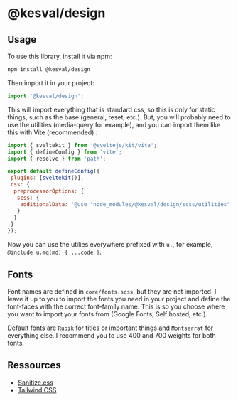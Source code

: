 # @kesval/design

## Usage

To use this library, install it via npm:

```bash
npm install @kesval/design
```

Then import it in your project:

```js
import '@kesval/design';
```

This will import everything that is standard css, so this is only for static things, such as the base (general, reset, etc.). But, you will probably need to use the utilities (media-query for example), and you can import them like this with Vite (recommended) :

```js
import { sveltekit } from '@sveltejs/kit/vite';
import { defineConfig } from 'vite';
import { resolve } from 'path';

export default defineConfig({
 plugins: [sveltekit()],
 css: {
  preprocessorOptions: {
   scss: {
    additionalData: '@use "node_modules/@kesval/design/scss/utilities" as u;'
   }
  }
 }
});
```

Now you can use the utilies everywhere prefixed with `u.`, for example, `@include u.mq(md) { ...code }`.

## Fonts

Font names are defined in `core/fonts.scss`, but they are not imported. I leave it up to you to import the fonts you need in your project and define the font-faces with the correct font-family name. This is so you choose where you want to import your fonts from (Google Fonts, Self hosted, etc.).

Default fonts are `Rubik` for titles or important things and `Montserrat` for everything else. I recommend you to use 400 and 700 weights for both fonts.

## Ressources

- [Sanitize.css](https://github.com/csstools/sanitize.css)
- [Tailwind CSS](https://tailwindcss.com/)
